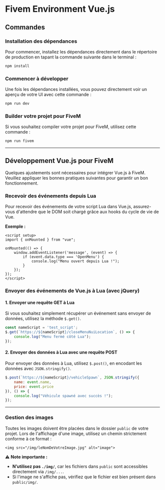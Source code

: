 # Fivem Environment Vue.js

## Commandes

### Installation des dépendances

Pour commencer, installez les dépendances directement dans le répertoire de production en tapant la commande suivante dans le terminal :

```sh
npm install
```

### Commencer à développer

Une fois les dépendances installées, vous pouvez directement voir un aperçu de votre UI avec cette commande :

```sh
npm run dev
```

### Builder votre projet pour FiveM

Si vous souhaitez compiler votre projet pour FiveM, utilisez cette commande :

```sh
npm run fivem
```

---

## Développement Vue.js pour FiveM

Quelques ajustements sont nécessaires pour intégrer Vue.js à FiveM. Veuillez appliquer les bonnes pratiques suivantes pour garantir un bon fonctionnement.

### Recevoir des événements depuis Lua

Pour recevoir des événements de votre script Lua dans Vue.js, assurez-vous d'attendre que le DOM soit chargé grâce aux hooks du cycle de vie de Vue.

**Exemple :**

```vue
<script setup>
import { onMounted } from "vue";

onMounted(() => {
    window.addEventListener('message', (event) => {
        if (event.data.type === 'OpenMenu') {
            console.log("Menu ouvert depuis Lua !");
        }
    });
});
</script>
```

### Envoyer des événements de Vue.js à Lua (avec jQuery)

#### 1. **Envoyer une requête GET à Lua**

Si vous souhaitez simplement récupérer un événement sans envoyer de données, utilisez la méthode `$.get()`.

```js
const nameScript = 'test_script';
$.get(`https://${nameScript}/closeMenuNuiLocation`, () => {
    console.log("Menu fermé côté Lua");
});
```

#### 2. **Envoyer des données à Lua avec une requête POST**

Pour envoyer des données à Lua, utilisez `$.post()`, en encodant les données avec `JSON.stringify()`.

```js
$.post(`https://${nameScript}/vehicleSpawn`, JSON.stringify({
    name: event.name,
    price: event.price
}), () => {
    console.log("Véhicule spawné avec succès !");
});
```

---

### Gestion des images

Toutes les images doivent être placées dans le dossier `public` de votre projet.
Lors de l'affichage d'une image, utilisez un chemin strictement conforme à ce format :

```vue
<img src="/img/leNomDeVotreImage.jpg" alt="image">
```

⚠️ **Note importante :**
- **N’utilisez pas `./img/`**, car les fichiers dans `public` sont accessibles directement via `/img/...`.
- Si l'image ne s'affiche pas, vérifiez que le fichier est bien présent dans `public/img/`.

